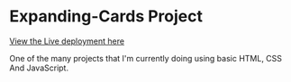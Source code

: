 # Expanding-Cards Project

[View the Live deployment here](http://127.0.0.1:5500/index.html)

One of the many projects that I'm currently doing using basic HTML, CSS And JavaScript.
